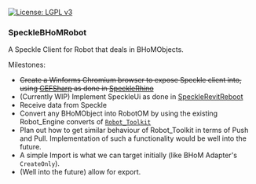 [![License: LGPL v3](https://img.shields.io/badge/License-LGPL%20v3-blue.svg)](https://www.gnu.org/licenses/lgpl-3.0)
### SpeckleBHoMRobot
A Speckle Client for Robot that deals in BHoMObjects.

Milestones:
- ~~Create a Winforms Chromium browser to expose Speckle client into, using [CEFSharp](http://cefsharp.github.io/) as done in [SpeckleRhino](https://github.com/BHoM/SpeckleRhinoFork)~~
- (Currently WIP) Implement SpeckleUi as done in [SpeckleRevitReboot](https://github.com/speckleworks/SpeckleRevitReboot)
- Receive data from Speckle 
- Convert any BHoMObject into RobotOM by using the existing Robot_Engine converts of [`Robot_Toolkit`](https://github.com/BHoM/Robot_Toolkit)
- Plan out how to get similar behaviour of Robot_Toolkit in terms of Push and Pull. Implementation of such a functionality would be well into the future. 
- A simple Import is what we can target initially (like BHoM Adapter's `CreateOnly`).
- (Well into the future) allow for export.

